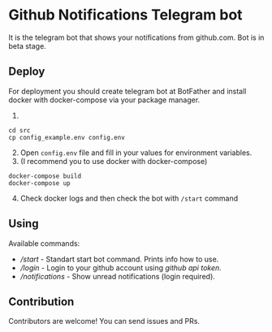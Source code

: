 # Github Notifications Telegram bot

It is the telegram bot that shows your notifications from github.com. Bot is in beta stage.

## Deploy

For deployment you should create telegram bot at BotFather and install docker with docker-compose via your package manager.

1.
```
cd src
cp config_example.env config.env
```

2. Open `config.env` file and fill in your values for environment variables.
3. (I recommend you to use docker with docker-compose)
```
docker-compose build
docker-compose up
```
4. Check docker logs and then check the bot with `/start` command

## Using

Available commands:
- */start* - Standart start bot command. Prints info how to use.
- */login <github token>* - Login to your github account using *github api token*.
- */notifications* - Show unread notifications (login required).

## Contribution
Contributors are welcome! You can send issues and PRs.
